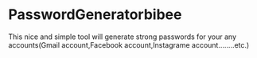 # PasswordGeneratorbibee
This nice and simple tool will generate strong passwords for your any accounts(Gmail account,Facebook account,Instagrame account........etc.)

